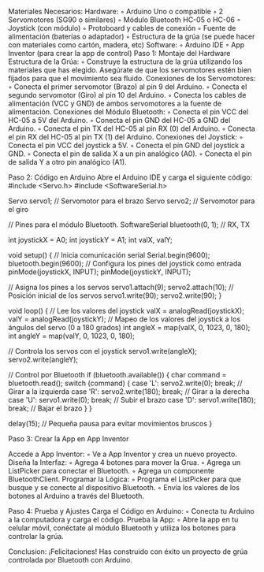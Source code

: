 Materiales Necesarios:
Hardware:
        ◦ Arduino Uno o compatible
        ◦ 2 Servomotores (SG90 o similares)
        ◦ Módulo Bluetooth HC-05 o HC-06
        ◦ Joystick (con módulo)
        ◦ Protoboard y cables de conexión
        ◦ Fuente de alimentación (baterías o adaptador)
        ◦ Estructura de la grúa (se puede hacer con materiales como cartón, madera, etc)
Software:
        ◦ Arduino IDE
        ◦ App Inventor (para crear la app de control)
​Paso 1: Montaje del Hardware
Estructura de la Grúa:
        ◦ Construye la estructura de la grúa utilizando los materiales que has elegido. Asegúrate de que los servomotores estén bien fijados para que el movimiento sea fluido.
Conexiones de los Servomotores:
        ◦ Conecta el primer servomotor (Brazo) al pin 9 del Arduino.
        ◦ Conecta el segundo servomotor (Giro) al pin 10 del Arduino.
        ◦ Conecta los cables de alimentación (VCC y GND) de ambos servomotores a la fuente de alimentación.
Conexiones del Módulo Bluetooth:
        ◦ Conecta el pin VCC del HC-05 a 5V del Arduino.
        ◦ Conecta el pin GND del HC-05 a GND del Arduino.
        ◦ Conecta el pin TX del HC-05 al pin RX (0) del Arduino.
        ◦ Conecta el pin RX del HC-05 al pin TX (1) del Arduino.
Conexiones del Joystick:
        ◦ Conecta el pin VCC del joystick a 5V.
        ◦ Conecta el pin GND del joystick a GND.
        ◦ Conecta el pin de salida X a un pin analógico (A0).
        ◦ Conecta el pin de salida Y a otro pin analógico (A1).

​Paso 2: Código en Arduino
Abre el Arduino IDE y carga el siguiente código:
#include <Servo.h>
#include <SoftwareSerial.h>

Servo servo1; // Servomotor para el brazo
Servo servo2; // Servomotor para el giro

// Pines para el módulo Bluetooth.
SoftwareSerial bluetooth(0, 1); // RX, TX

int joystickX = A0;
int joystickY = A1;
int valX, valY;

void setup() {
// Inicia comunicación serial
Serial.begin(9600);
bluetooth.begin(9600);
// Configura los pines del joystick como entrada
pinMode(joystickX, INPUT);
pinMode(joystickY, INPUT);

// Asigna los pines a los servos
servo1.attach(9); 
servo2.attach(10);
// Posición inicial de los servos
servo1.write(90);
servo2.write(90);
}

void loop() {
// Lee los valores del joystick
valX = analogRead(joystickX);
valY = analogRead(joystickY);
// Mapeo de los valores del joystick a los ángulos del servo (0 a 180 grados)
int angleX = map(valX, 0, 1023, 0, 180);
int angleY = map(valY, 0, 1023, 0, 180);

// Controla los servos con el joystick
servo1.write(angleX);
servo2.write(angleY);

// Control por Bluetooth
if (bluetooth.available()) {
char command = bluetooth.read();
switch (command) {
case 'L': servo2.write(0); break; // Girar a la izquierda
case 'R': servo2.write(180); break; // Girar a la derecha
case 'U': servo1.write(0); break; // Subir el brazo
case 'D': servo1.write(180); break; // Bajar el brazo
}
}

delay(15); // Pequeña pausa para evitar movimientos bruscos
}

Paso 3: Crear la App en App Inventor

Accede a App Inventor:
        ◦ Ve a App Inventor y crea un nuevo proyecto.
Diseña la Interfaz:
        ◦ Agrega 4 botones para mover la Grua.
        ◦ Agrega un ListPicker para conectar el Bluetooth.
        ◦ Agrega un componente BluetoothClient.
Programar la Lógica:
        ◦ Programa el ListPicker para que busque y se conecte al dispositivo Bluetooth.
        ◦ Envía los valores de los botones al Arduino a través del Bluetooth.

Paso 4: Prueba y Ajustes
Carga el Código en Arduino:
        ◦ Conecta tu Arduino a la computadora y carga el código.
Prueba la App:
        ◦ Abre la app en tu celular móvil, conéctate al módulo Bluetooth y utiliza los botones para controlar la grúa.

Conclusion: 
¡Felicitaciones! Has construido con éxito un proyecto de grúa controlada por Bluetooth con Arduino.
